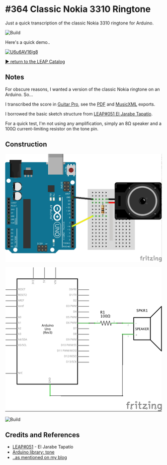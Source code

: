 # #364 Classic Nokia 3310 Ringtone

Just a quick transcription of the classic Nokia 3310 ringtone for Arduino.

![Build](./assets/ClassicNokia_build.jpg?raw=true)

Here's a quick demo..

[![U6u6AV16lg8](http://img.youtube.com/vi/U6u6AV16lg8/0.jpg)](http://www.youtube.com/watch?v=U6u6AV16lg8)

[:arrow_forward: return to the LEAP Catalog](http://leap.tardate.com)

## Notes

For obscure reasons, I wanted a version of the classic Nokia ringtone on an Arduino. So...

I transcribed the score in [Guitar Pro](./assets/nokia_3310_ringtone.gp),
see the
[PDF](./assets/nokia_3310_ringtone.pdf)
and [MusicXML](./assets/nokia_3310_ringtone.xml)
exports.

I borrowed the basic sketch structure from [LEAP#051 El Jarabe Tapatío](../JarabeTapatio).

For a quick test, I'm not using any amplification, simply an 8Ω speaker and a 100Ω current-limiting resistor on the tone pin.

## Construction

![Breadboard](./assets/ClassicNokia_bb.jpg?raw=true)

![Schematic](./assets/ClassicNokia_schematic.jpg?raw=true)

![Build](./assets/ClassicNokia_build.jpg?raw=true)

## Credits and References
* [LEAP#051](../JarabeTapatio) -  El Jarabe Tapatío
* [Arduino library: tone](https://www.arduino.cc/reference/en/language/functions/advanced-io/tone/)
* [..as mentioned on my blog](http://blog.tardate.com/2017/12/leap364-classic-nokia-ringtone.html)
